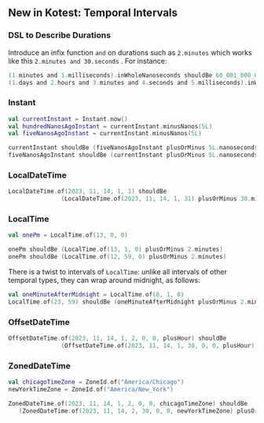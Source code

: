 ## New in Kotest: Temporal Intervals

### DSL to Describe Durations

Introduce an infix function `and` on durations such as `2.minutes` which works like this `2.minutes and 30.seconds`
. For instance:


```kotlin
(1.minutes and 1.milliseconds).inWholeNanoseconds shouldBe 60_001_000_000L
(1.days and 2.hours and 3.minutes and 4.seconds and 5.milliseconds).inWholeNanoseconds shouldBe 93_784_005_000_000L
```

### Instant

```kotlin
val currentInstant = Instant.now()
val hundredNanosAgoInstant = currentInstant.minusNanos(5L)
val fiveNanosAgoInstant = currentInstant.minusNanos(5L)

currentInstant shouldBe (fiveNanosAgoInstant plusOrMinus 5L.nanoseconds)
fiveNanosAgoInstant shouldBe (currentInstant plusOrMinus 5L.nanoseconds)
```

### LocalDateTime
```kotlin
LocalDateTime.of(2023, 11, 14, 1, 1) shouldBe
               (LocalDateTime.of(2023, 11, 14, 1, 31) plusOrMinus 30.minutes)
```

### LocalTime

```kotlin
val onePm = LocalTime.of(13, 0, 0)

onePm shouldBe (LocalTime.of(13, 1, 0) plusOrMinus 2.minutes)
onePm shouldBe (LocalTime.of(12, 59, 0) plusOrMinus 2.minutes)
```

There is a twist to intervals of `LocalTime`: unlike all intervals of other temporal types, they can wrap around midnight, as follows:

```kotlin
val oneMinuteAfterMidnight = LocalTime.of(0, 1, 0)
LocalTime.of(23, 59) shouldBe (oneMinuteAfterMidnight plusOrMinus 2.minutes)
```

### OffsetDateTime

```kotlin
OffsetDateTime.of(2023, 11, 14, 1, 2, 0, 0, plusHour) shouldBe
               (OffsetDateTime.of(2023, 11, 14, 1, 30, 0, 0, plusHour) plusOrMinus 30.minutes)
```

### ZonedDateTime

```kotlin
val chicagoTimeZone = ZoneId.of("America/Chicago")
newYorkTimeZone = ZoneId.of("America/New_York")

ZonedDateTime.of(2023, 11, 14, 1, 2, 0, 0, chicagoTimeZone) shouldBe
   (ZonedDateTime.of(2023, 11, 14, 2, 30, 0, 0, newYorkTimeZone) plusOrMinus (30.minutes and 30.seconds))
```
